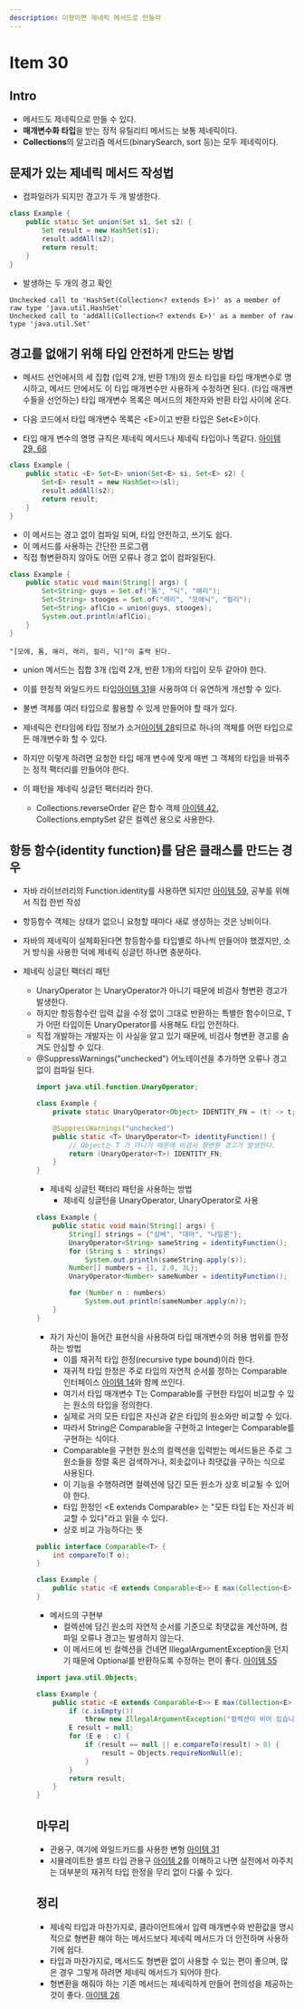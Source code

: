```yaml
---
description: 이왕이면 제네릭 메서드로 만들라
---
```


# Item 30

## Intro

- 메서드도 제네릭으로 만들 수 있다.
- **매개변수화 타입**을 받는 정적 유틸리티 메서드는 보통 제네릭이다.
- **Collections**의 알고리즘 메서드(binarySearch, sort 등)는 모두 제네릭이다.

## 문제가 있는 제네릭 메서드 작성법

- 컴파일러가 되지만 경고가 두 개 발생한다.

```java
class Example {
    public static Set union(Set s1, Set s2) {
        Set result = new HashSet(s1);
        result.addAll(s2);
        return result;
    }
}
```

- 발생하는 두 개의 경고 확인

```shell
Unchecked call to 'HashSet(Collection<? extends E>)' as a member of raw type 'java.util.HashSet'
Unchecked call to 'addAll(Collection<? extends E>)' as a member of raw type 'java.util.Set'
```

## 경고를 없애기 위해 타입 안전하게 만드는 방법

- 메서드 선언에서의 세 집합 (입력 2개, 반환 1개)의 원소 타입을 타입 매개변수로 명시하고, 메서드 안에서도 이 타입 매개변수만 사용하게 수정하면 된다.
  (타입 매개변수들을 선언하는) 타입 매개변수 목록은 메서드의 제한자와 반환 타입 사이에 온다.

- 다음 코드에서 타입 매개변수 목록은 \<E\>이고 반환 타입은 Set\<E\>이다.
- 타입 매개 변수의 명명 규칙은 제네릭 메서드나 제네릭 타입이나 똑같다. [아이템 29, 68]()

```java
class Example {
    public static <E> Set<E> union(Set<E> si, Set<E> s2) {
        Set<E> result = new HashSet<>(sl);
        result.addAll(s2);
        return result;
    }
}
```

- 이 메서드는 경고 없이 컴파일 되며, 타입 안전하고, 쓰기도 쉽다.
- 이 메서드를 사용하는 간단한 프로그램
- 직접 형변환하지 않아도 어떤 오류나 경고 없이 컴파일된다.

```java
class Example {
    public static void main(String[] args) {
        Set<String> guys = Set.of("톰", "딕", "해리");
        Set<String> stooges = Set.of("래리", "모에닉", "컬리");
        Set<String> aflCio = union(guys, stooges);
        System.out.println(aflCio);
    }
}
```

```shell
"[모에, 톰, 해리, 래리, 컬리, 딕]"이 출력 된다.
```

- union 메서드는 집합 3개 (입력 2개, 반환 1개)의 타입이 모두 같아야 한다.
- 이를 한정적 와일드카드 타입[아이템 31]()을 사용하여 더 유연하게 개선할 수 있다.

- 불변 객체를 여러 타입으로 활용할 수 있게 만들어야 할 때가 있다.
- 제네릭은 런타임에 타입 정보가 소거[아이템 28]()되므로 하나의 객체를 어떤 타입으로든 매개변수화 할 수 있다.
- 하지만 이렇게 하려면 요청한 타입 매개 변수에 맞게 매번 그 객체의 타입을 바꿔주는 정적 팩터리를 만들어야 한다.
- 이 패턴을 제네릭 싱글턴 팩터리라 한다.
	- Collections.reverseOrder 같은 함수 객체 [아이템 42](), Collections.emptySet 같은 컬렉션 용으로 사용한다.

## 항등 함수(identity function)를 담은 클래스를 만드는 경우

- 자바 라이브러리의 Function.identity를 사용하면 되지만 [아이템 59](), 공부를 위해서 직접 한번 작성
- 항등함수 객체는 상태가 없으니 요청할 때마다 새로 생성하는 것은 낭비이다.
- 자바의 제네릭이 실체화된다면 항등함수를 타입별로 하나씩 만들어야 했겠지만, 소거 방식을 사용한 덕에 제네릭 싱글턴 하나면 충분하다.

- 제네릭 싱글턴 팩터리 패턴
	- UnaryOperator<Object> 는 UnaryOperator<T>가 아니기 때문에 비검사 형변환 경고가 발생한다.
	- 하지만 항등함수란 입력 값을 수정 없이 그대로 반환하는 특별한 함수이므로, T가 어떤 타입이든 UnaryOperator<T>를 사용해도 타입 안전하다.
	- 직접 개발하는 개발자는 이 사실을 알고 있기 때문에, 비검사 형변환 경고를 숨겨도 안심할 수 있다.
	- @SuppressWarnings("unchecked") 어노테이션을 추가하면 오류나 경고 없이 컴파일 된다.

```java
import java.util.function.UnaryOperator;

class Example {
    private static UnaryOperator<Object> IDENTITY_FN = (t) -> t;

    @SuppressWarnings("unchecked")
    public static <T> UnaryOperator<T> identityFunction() {
        // Object는 T 가 아니기 때문에 비검사 형변환 경고가 발생한다.
        return (UnaryOperator<T>) IDENTITY_FN;
    }
}
```

- 제네릭 싱글턴 팩터리 패턴을 사용하는 방법
	- 제네릭 싱글턴을 UnaryOperator<String>, UnaryOperator<Number>로 사용

```java
class Example {
    public static void main(String[] args) {
        String[] strings = {"삼베", "대마", "나일론"};
        UnaryOperator<String> sameString = identityFunction();
        for (String s : strings)
            System.out.println(sameString.apply(s));
        Number[] numbers = {1, 2.0, 3L};
        UnaryOperator<Number> sameNumber = identityFunction();

        for (Number n : numbers)
            System.out.println(sameNumber.apply(n));
    }
}
```

- 자기 자신이 들어간 표현식을 사용하여 타입 매개변수의 허용 범위를 한정하는 방법
	- 이를 재귀적 타입 한정(recursive type bound)이라 한다.
	- 재귀적 타입 한정은 주로 타입의 자연적 순서를 정하는 Comparable 인터페이스 [아이템 14]()와 함께 쓰인다.
	- 여기서 타입 매개변수 T는 Comparable<T>를 구현한 타입이 비교할 수 있는 원소의 타입을 정의한다.
	- 실제로 거의 모든 타입은 자신과 같은 타입의 원소와만 비교할 수 있다.
	- 따라서 String은 Comparable<String>을 구현하고 Integer는 Comparable<Integer>를 구현하는 식이다.
	- Comparable을 구현한 원소의 컬렉션을 입력받는 메서드들은 주로 그 원소들을 정렬 혹은 검색하거나, 회솟값이나 최댓값을 구하는 식으로 사용된다.
	- 이 기능을 수행하려면 컬렉션에 담긴 모든 원소가 상호 비교될 수 있어야 한다.
	- 타입 한정인 <E extends Comparable<E>> 는 "모든 타입 E는 자신과 비교할 수 있다"라고 읽을 수 있다.
	- 상호 비교 가능하다는 뜻

```java
public interface Comparable<T> {
    int compareTo(T o);
}
```

```java
class Example {
    public static <E extends Comparable<E>> E max(Collection<E> c);
}
```

- 메서드의 구현부
	- 컬렉션에 담긴 원소의 자연적 순서를 기준으로 최댓값을 계산하며, 컴파일 오류나 경고는 발생하지 않는다.
	- 이 메서드에 빈 컬렉션을 건네면 IllegalArgumentException을 던지기 때문에 Optional<E>를 반환하도록 수정하는 편이 좋다. [아이템 55]()

```java
import java.util.Objects;

class Example {
    public static <E extends Comparable<E>> E max(Collection<E> c) {
        if (c.isEmpty())
            throw new IllegalArgumentException("컬렉션이 비어 있습니다.");
        E result = null;
        for (E e : c) {
            if (result == null || e.compareTo(result) > 0) {
                result = Objects.requireNonNull(e);
            }
        }
        return result;
    }
}
```

## 마무리

- 관용구, 여기에 와일드카드를 사용한 변형 [아이템 31]()
- 시뮬레이트한 셀프 타입 관용구 [아이템 2]()를 이해하고 나면 실전에서 마주치는 대부분의 재귀적 타입 한정을 무리 없이 다룰 수 있다.

## 정리

- 제네릭 타입과 마찬가지로, 클라이언트에서 입력 매개변수와 반환값을 명시적으로 형변환 해야 하는 메서드보다 제네릭 메서드가 더 안전하며 사용하기에 쉽다.
- 타입과 마찬가지로, 메서드도 형변환 없이 사용할 수 있는 편이 좋으며, 많은 경우 그렇게 하려면 제네릭 메서드가 되어야 한다.
- 형변환을 해줘야 하는 기존 메서드는 제네릭하게 만들어 편의성을 제공하는 것이 좋다. [아이템 26]()
